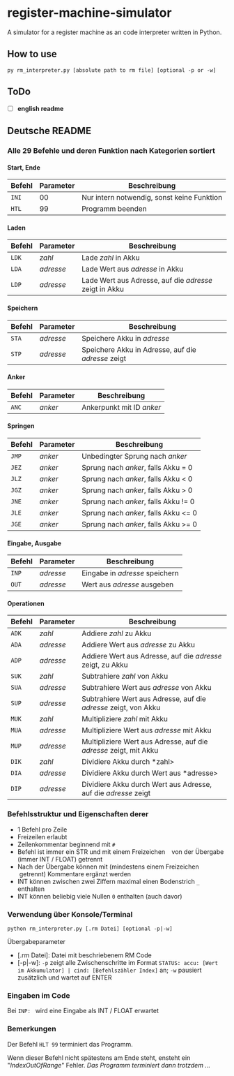# register-machine-simulator
A simulator for a register machine as an code interpreter written in Python.

## How to use
```
py rm_interpreter.py [absolute path to rm file] [optional -p or -w]
```

## ToDo

* [ ] __**english readme**__

## Deutsche README

### Alle 29 Befehle und deren Funktion nach Kategorien sortiert

#### Start, Ende

Befehl | Parameter | Beschreibung
------ | --------- | ------------
`INI` | 00 | Nur intern notwendig, sonst keine Funktion
`HTL` | 99 | Programm beenden

#### Laden

Befehl | Parameter | Beschreibung
------ | --------- | ------------
`LDK` | *zahl* | Lade *zahl* in Akku
`LDA` | *adresse* | Lade Wert aus *adresse* in Akku
`LDP` | *adresse* | Lade Wert aus Adresse, auf die *adresse* zeigt in Akku

#### Speichern

Befehl | Parameter | Beschreibung
------ | --------- | ------------
`STA` | *adresse* | Speichere Akku in *adresse*
`STP` | *adresse* | Speichere Akku in Adresse, auf die *adresse* zeigt

#### Anker

Befehl | Parameter | Beschreibung
------ | --------- | ------------
`ANC` | *anker* | Ankerpunkt mit ID *anker*

#### Springen

Befehl | Parameter | Beschreibung
------ | --------- | ------------
`JMP` | *anker* | Unbedingter Sprung nach *anker*
`JEZ` | *anker* | Sprung nach *anker*, falls Akku = 0
`JLZ` | *anker* | Sprung nach *anker*, falls Akku < 0
`JGZ` | *anker* | Sprung nach *anker*, falls Akku > 0
`JNE` | *anker* | Sprung nach *anker*, falls Akku != 0
`JLE` | *anker* | Sprung nach *anker*, falls Akku <= 0
`JGE` | *anker* | Sprung nach *anker*, falls Akku >= 0

#### Eingabe, Ausgabe

Befehl | Parameter | Beschreibung
------ | --------- | ------------
`INP` | *adresse* | Eingabe in *adresse* speichern
`OUT` | *adresse* | Wert aus *adresse* ausgeben

#### Operationen

Befehl | Parameter | Beschreibung
------ | --------- | ------------
`ADK` | *zahl* | Addiere *zahl* zu Akku
`ADA` | *adresse* | Addiere Wert aus *adresse* zu Akku
`ADP` | *adresse* | Addiere Wert aus Adresse, auf die *adresse* zeigt, zu Akku
`SUK` | *zahl* | Subtrahiere *zahl* von Akku
`SUA` | *adresse* | Subtrahiere Wert aus *adresse* von Akku
`SUP` | *adresse* | Subtrahiere Wert aus Adresse, auf die *adresse* zeigt, von Akku
`MUK` | *zahl* | Multipliziere *zahl* mit Akku
`MUA` | *adresse* | Multipliziere Wert aus *adresse* mit Akku
`MUP` | *adresse* | Multipliziere Wert aus Adresse, auf die *adresse* zeigt, mit Akku
`DIK` | *zahl* | Dividiere Akku durch *zahl>
`DIA` | *adresse* | Dividiere Akku durch Wert aus *adresse>
`DIP` | *adresse* | Dividiere Akku durch Wert aus Adresse, auf die *adresse* zeigt

### Befehlsstruktur und Eigenschaften derer

* 1 Befehl pro Zeile
* Freizeilen erlaubt
* Zeilenkommentar beginnend mit `#`
* Befehl ist immer ein STR und mit einem Freizeichen ` `&nbsp;von der Übergabe (immer INT / FLOAT) getrennt
* Nach der Übergabe können mit (mindestens einem Freizeichen ` `&nbsp;getrennt) Kommentare ergänzt werden
* INT können zwischen zwei Ziffern maximal einen Bodenstrich `_` enthalten
* INT können beliebig viele Nullen `0` enthalten (auch davor)

### Verwendung über Konsole/Terminal

```
python rm_interpreter.py [.rm Datei] [optional -p|-w]
```

Übergabeparameter

* [.rm Datei]: Datei mit beschriebenem RM Code
* [-p|-w]: `-p` zeigt alle Zwischenschritte im Format `STATUS: accu: [Wert im Akkumulator] | cind: [Befehlszähler Index]` an; `-w` pausiert zusätzlich und wartet auf ENTER

### Eingaben im Code

Bei `INP: `&nbsp;wird eine Eingabe als INT / FLOAT erwartet

### Bemerkungen

Der Befehl `HLT 99` terminiert das Programm.

Wenn dieser Befehl nicht spätestens am Ende steht, ensteht ein "*IndexOutOfRange*" Fehler. *Das Programm terminiert dann trotzdem ...*

